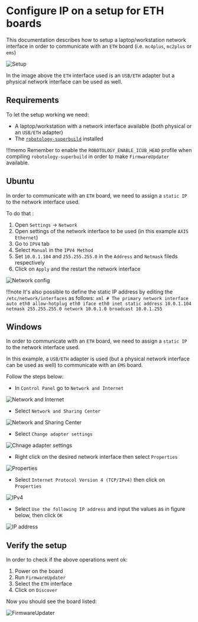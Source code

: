 # Configure IP on a setup for ETH boards
This documentation describes how to setup a laptop/workstation network interface in order to communicate with an `ETH` board (i.e. `mc4plus`, `mc2plus` or `ems`)

![Setup](./img/img-1.png)

In the image above the `ETH` interface used is an `USB/ETH` adapter but a physical network interface can be used as well.

## Requirements
To let the setup working we need:

-  A laptop/workstation with a network interface available (both physical or an `USB/ETH` adapter)
-  The [`robotology-superbuild`](https://github.com/robotology/robotology-superbuild) installed

!!!memo
    Remember to enable the `ROBOTOLOGY_ENABLE_ICUB_HEAD` profile when compiling `robotology-superbuild` in order to make `FirmwareUpdater` available.

## Ubuntu
In order to communicate with an `ETH` board, we need to assign a `static IP` to the network interface used.

To do that :

1. Open `Settings` -> `Network`
2. Open settings of the network interface to be used (in this example `AXIS Ethernet`)
3. Go to `IPV4` tab
4. Select `Manual` in the `IPV4 Method`
5. Set `10.0.1.104` and `255.255.255.0` in the `Address` and `Netmask` fileds respectively
6. Click on `Apply` and the restart the network interface

![Network config](./img/img-2.png)

!!!note
    It's also possible to define the static IP address by editing the `/etc/network/interfaces` as follows:
    ```xml
        # The primary network interface
            auto eth0
            allow-hotplug eth0
            iface eth0 inet static
            address 10.0.1.104
            netmask 255.255.255.0
            network 10.0.1.0
            broadcast 10.0.1.255
    ```

## Windows
In order to communicate with an `ETH` board, we need to assign a `static IP` to the network interface used.

In this example, a `USB/ETH` adapter is used (but a physical network interface can be used as well) to communicate with an `EMS` board.

Follow the steps below:

- In `Control Panel` go to `Network and Internet`

![Network and Internet](img/network-setup-1.png)

- Select `Network and Sharing Center` 

![Network and Sharing Center](img/network-setup-2.png)

- Select `Change adapter settings` 

![Chnage adapter settings](img/network-setup-3.png)

- Right click on the desired network interface then select `Properties`

![Properties](img/network-setup-4.png)

- Select `Internet Protocol Version 4 (TCP/IPv4)` then click on `Properties`

![IPv4](img/network-setup-5.png)

- Select `Use the following IP address` and input the values as in figure below, then click `OK`

![IP address](img/network-setup-6.png)

## Verify the setup
In order to check if the above operations went ok:

1. Power on the board
2. Run `FirmwareUpdater`
3. Select the `ETH` interface
4. Click on `Discover`

Now you should see the board listed:

![FirmwareUpdater](./img/img-3.png)

